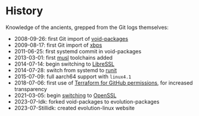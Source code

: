 # History

Knowledge of the ancients, grepped from the Git logs themselves:

- 2008-09-26: first Git import of
   [void-packages](https://github.com/void-linux/void-packages)
- 2009-08-17: first Git import of [xbps](https://github.com/void-linux/xbps)
- 2011-06-25: first systemd commit in void-packages
- 2013-03-01: first [musl](https://musl.libc.org/) toolchains added
- 2014-07-14: begin switching to [LibreSSL](https://www.libressl.org/)
- 2014-07-28: switch from systemd to [runit](http://smarden.org/runit/)
- 2015-07-09: full aarch64 support with `linux4.1`
- 2018-07-06: first use of [Terraform for GitHub
   permissions](https://github.com/void-linux/void-infrastructure/tree/master/terraform),
   for increased transparency
- 2021-03-05: begin
   [switching](https://github.com/void-linux/void-packages/commit/d90dba0ae27c4bb22cbb1722f70e4ed6d599e473)
   to [OpenSSL](https://www.openssl.org/)
- 2023-07-Idk: forked void-packages to evolution-packages
- 2023-07-Stillidk: created evolution-linux website
